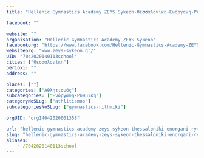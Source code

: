 ```yaml
---
title: "Hellenic Gymnastics Academy ZEYS Sykeon-Θεσσαλονίκη-Ενόργανη-Ρυθμική"

facebook: ""

website: ""
organisation: "Hellenic Gymnastics Academy ZEYS Sykeon"
facebookorg: "https://www.facebook.com/Hellenic-Gymnastics-Academy-ZEYS-Sykeon-1595774417379976/"
websiteorg: "www.zeys-sykeon.gr/"
UID: "7042020140113school"
cities: ["Θεσσαλονίκη"]
perioxi: ""
address: ""

places: [""]
categories: ["Αθλητισμός"]
subcategories: ["Ενόργανη-Ρυθμική"]
categoryNoSLug: ["athlitismos"]
subcategoriesNoSLug: ["gymnastics-rithmiki"]

orgUID: "org14042020001358"

url: "hellenic-gymnastics-academy-zeys-sykeon-thessaloniki-enorgani-rythmiki/thessaloniki"
slug: "hellenic-gymnastics-academy-zeys-sykeon-thessaloniki-enorgani-rythmiki"
aliases:
    - /7042020140113school
---
```





